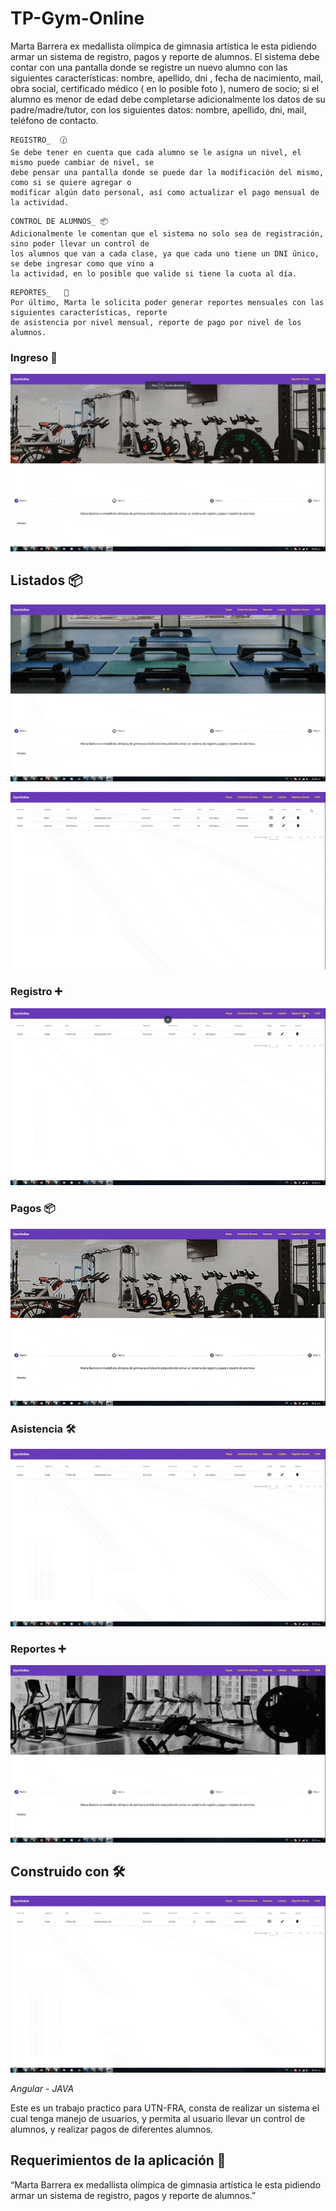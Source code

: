 
# **TP-Gym-Online**

Marta Barrera ex medallista olímpica de gimnasia artística le esta pidiendo armar un sistema de registro,
pagos y reporte de alumnos.
El sistema debe contar con una pantalla donde se registre un nuevo alumno con las siguientes
características: nombre, apellido, dni , fecha de nacimiento, mail, obra social, certificado médico ( en lo
posible foto ), numero de socio; si el alumno es menor de edad debe completarse adicionalmente los
datos de su padre/madre/tutor, con los siguientes datos: nombre, apellido, dni, mail, teléfono de
contacto.


```
REGISTRO_  🕜
Se debe tener en cuenta que cada alumno se le asigna un nivel, el mismo puede cambiar de nivel, se
debe pensar una pantalla donde se puede dar la modificación del mismo, como si se quiere agregar o
modificar algún dato personal, así como actualizar el pago mensual de la actividad.

```

```
CONTROL DE ALUMNOS_ 📦
Adicionalmente le comentan que el sistema no solo sea de registración, sino poder llevar un control de
los alumnos que van a cada clase, ya que cada uno tiene un DNI único, se debe ingresar como que vino a
la actividad, en lo posible que valide si tiene la cuota al día.

```

```
REPORTES_   🔧
Por último, Marta le solicita poder generar reportes mensuales con las siguientes características, reporte
de asistencia por nivel mensual, reporte de pago por nivel de los alumnos.

```

### Ingreso 🏥

![principal](https://github.com/nicohnavarro/gym_app_frontend/blob/master/src/assets/readme/01_login.gif)


## Listados 📦

![principal](https://github.com/nicohnavarro/gym_app_frontend/blob/master/src/assets/readme/02_listados.gif)

![principal](https://github.com/nicohnavarro/gym_app_frontend/blob/master/src/assets/readme/03_pago-editar-borrar.gif)


### Registro ➕

![principal](https://github.com/nicohnavarro/gym_app_frontend/blob/master/src/assets/readme/04_registro.gif)


### Pagos 📦

![principal](https://github.com/nicohnavarro/gym_app_frontend/blob/master/src/assets/readme/05_pagos.gif)


### Asistencia 🛠️

![principal](https://github.com/nicohnavarro/gym_app_frontend/blob/master/src/assets/readme/06_control-asistencia.gif)


### Reportes ➕

![principal](https://github.com/nicohnavarro/gym_app_frontend/blob/master/src/assets/readme/07_reportes.gif)


## Construido con 🛠️

![principal](https://github.com/nicohnavarro/gym_app_frontend/blob/master/src/assets/readme/08_animaciones.gif)


_Angular - JAVA_

Este es un trabajo practico para UTN-FRA, consta de realizar un sistema el cual tenga manejo de usuarios, y permita al usuario llevar un control de alumnos,
 y realizar pagos de diferentes alumnos.
 
## Requerimientos de la aplicación 🚀

“Marta Barrera ex medallista olímpica de gimnasia artística le esta pidiendo armar un sistema de registro,
pagos y reporte de alumnos.”

